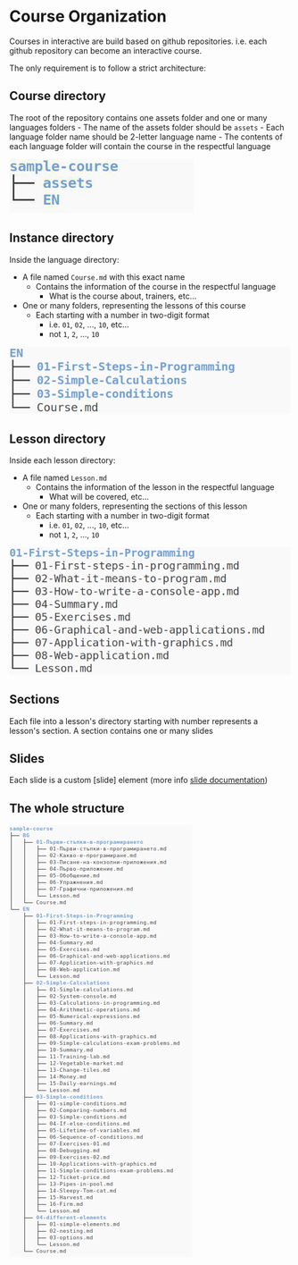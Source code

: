 # Course Organization

Courses in interactive are build based on github repositories. i.e. each github repository can become an interactive course.

The only requirement is to follow a strict architecture:

## Course directory
The root of the repository contains one assets folder and one or many languages folders
    - The name of the assets folder should be `assets`
    - Each language folder name should be 2-letter language name
    - The contents of each language folder will contain the course in the respectful language

<img src="../imgs/course-tree.png">

## Instance directory

Inside the language directory:

- A file named `Course.md` with this exact name
    - Contains the information of the course in the respectful language
        - What is the course about, trainers, etc...
- One or many folders, representing the lessons of this course
    - Each starting with a number in two-digit format
        - i.e. `01`, `02`, ..., `10`, etc...
        - not `1`, `2`, ..., `10`

<img src="../imgs/instance-tree.png">

## Lesson directory

Inside each lesson directory:

- A file named `Lesson.md`
    - Contains the information of the lesson in the respectful language
        - What will be covered, etc...
- One or many folders, representing the sections of this lesson
    - Each starting with a number in two-digit format
        - i.e. `01`, `02`, ..., `10`, etc...
        - not `1`, `2`, ..., `10`

<img src="../imgs/lesson-tree.png">

## Sections

Each file into a lesson's directory starting with number represents a lesson's section. A section contains one or many slides

## Slides

Each slide is a custom [slide] element (more info [slide documentation](../custom-elements/#slides-slide))

## The whole structure

<img src="../imgs/full-course-tree.png">